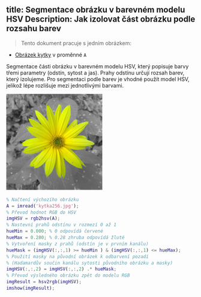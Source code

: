 title: Segmentace obrázku v barevném modelu HSV
Description: Jak izolovat část obrázku podle rozsahu barev
---
>Tento dokument pracuje s jedním obrázkem:
* [Obrázek kytky](../media/kytka256.jpg) v proměnné `A`

Segmentace části obrázku v barevném modelu HSV, který popisuje barvy třemi parametry (odstín, sytost a jas). Prahy odstínu určují rozsah barev, který izolujeme. Pro segmentaci podle barev je vhodné použít model HSV, jelikož lépe rozlišuje mezi jednotlivými barvami.

![](../media/2018-11-28-16-41-35.png)

``` matlab
% Načtení výchozího obrázku
A = imread('kytka256.jpg');
% Převod hodnot RGB do HSV
imgHSV = rgb2hsv(A);
% Nastevní prahů odstínu v rozmezí 0 až 1
hueMin = 0.000; % 0 odpovídá červené
hueMax = 0.280; % 0.28 zhruba odpovídá žluté
% Vytvoření masky z prahů (odstín je v prvním kanálu)
hueMask = (imgHSV(:,:,1) >= hueMin ) & (imgHSV(:,:,1) <= hueMax);
% Použití masky na původní obrázek k odbarvení pozadí
% (Hadamardův součin kanálu sytosti původního obrázku a masky)
imgHSV(:,:,2) = imgHSV(:,:,2) .* hueMask;
% Převod výsledného obrázku zpět do modelu RGB
imgResult = hsv2rgb(imgHSV);
imshow(imgResult);
```